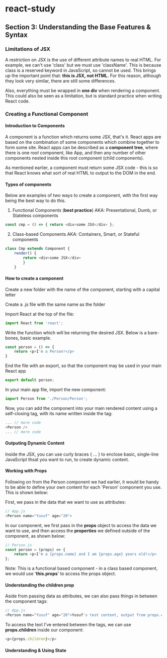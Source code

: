 # react-study

## Section 3: Understanding the Base Features & Syntax

### Limitations of JSX

A restriction on  JSX is the use of different attribute names to real HTML. For example, we can't use 'class' but we must use 'className'. This is because class is a reserved keyword in JavaScript, so cannot be used. This brings up the important point that: **this is JSX, not HTML.** For this reason, although they look very similar, there are still some differences.

Also, everything must be wrapped in **one div** when rendering a component. This could also be seen as a limitation, but is standard practice when writing React code.

### Creating a Functional Component

#### Introduction to Components

A component is a function which returns some JSX, that's it. React apps are based on the combination of some components which combine together to form some site. React apps can be described as a **component tree**, where there is one *root* component, like App, and then any number of other components nested inside this root component (child components).

As mentioned earlier, a component must return some JSX code - this is so that React knows what sort of real HTML to output to the DOM in the end.

#### Types of components

Below are examples of two ways to create a component, with the first way being the best way to do this.

1. Functional Components (**best practice**)
AKA: Presentational, Dumb, or Stateless components
```js
const cmp = () => { return <div>some JSX</div> };
```
2. Class-based Components 
AKA: Containers, Smart, or Stateful components
```js
class Cmp extends Component {
    render() {
        return <div>some JSX</div>
        }
    }
```

#### How to create a component

Create a new folder with the name of the component, starting with a capital letter

Create a .js file with the same name as the folder

Import React at the top of the file:
```js
import React from 'react';
```

Write the function which will be returning the desired JSX. Below is a bare-bones, basic example.
```js
const person = () => {
    return <p>I'm a Person!</p>
}

```

End the file with an export, so that the component may be used in your main React app
```js
export default person;
```

In your main app file, import the new component:
```js
import Person from './Person/Person';
```

Now, you can add the component into your main rendered content using a self-closing tag, with its name written inside the tag:
```js
... // more code
<Person />
... // more code
```

#### Outputing Dynamic Content

Inside the JSX, you can use curly braces { ... } to enclose basic, single-line JavaScript thsat you want to run, to create dynamic content.

#### Working with Props

Following on from the Person component we had earlier, it would be handy to be able to define your own content for each 'Person' component you use. This is shown below:

First, we pass in the data that we want to use as attributes:
```js
// App.js
<Person name="Yusuf" age="20">
```

In our component, we first pass in the **props** object to access the data we want to use, and then access the **properties** we defined outside of the component, as shown below:

```js
// Person.js
const person = (props) => {
    return <p>I'm a {props.name} and I am {props.age} years old!</p>
};
```

Note: This is a functional based component - in a class based component, we would use '**this.props**' to access the props object.

#### Understanding the children prop

Aside from passing data as attributes, we can also pass things in between the component tags: 

```js
// App.js
<Person name="Yusuf" age="20">Yusuf's test content, output from props.children</Person>
```

To access the text I've entered between the tags, we can use **props.children** inside our component: 

```js
<p>{props.children}</p>
```

#### Understanding & Using State

